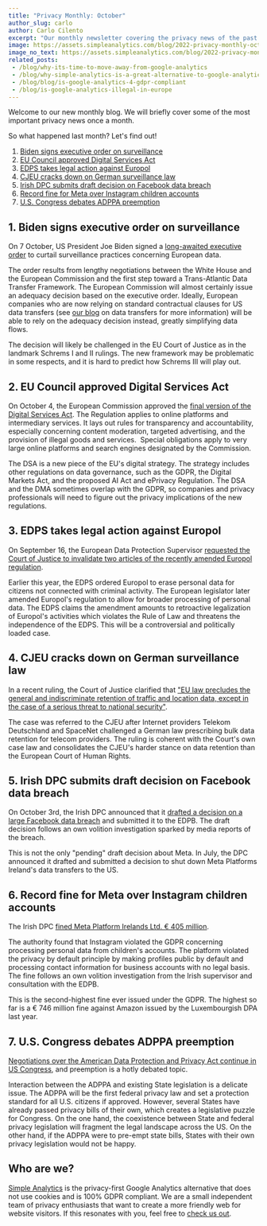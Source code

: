 ```yaml
---
title: "Privacy Monthly: October"
author_slug: carlo
author: Carlo Cilento
excerpt: "Our monthly newsletter covering the privacy news of the past month"
image: https://assets.simpleanalytics.com/blog/2022-privacy-monthly-october-2022/social-image-privacy-monthly-october-2022.png
image_no_text: https://assets.simpleanalytics.com/blog/2022-privacy-monthly-october-2022/social-image-privacy-monthly-october-2022.png
related_posts:
 - /blog/why-its-time-to-move-away-from-google-analytics
 - /blog/why-simple-analytics-is-a-great-alternative-to-google-analytics
 - /blog/blog/is-google-analytics-4-gdpr-compliant
 - /blog/is-google-analytics-illegal-in-europe
---
```


Welcome to our new monthly blog. We will briefly cover some of the most important privacy news once a month.

So what happened last month? Let's find out!

1. [Biden signs executive order on surveillance](#1-biden-signs-executive-order-on-surveillance)
2. [EU Council approved Digital Services Act](#2-eu-council-approved-digital-services-act)
3. [EDPS takes legal action against Europol](#3-edps-takes-legal-action-against-europol)
4. [CJEU cracks down on German surveillance law](#4-cjeu-cracks-down-on-german-surveillance-law)
5. [Irish DPC submits draft decision on Facebook data breach](#5-irish-dpc-submits-draft-decision-on-facebook-data-breach)
6. [Record fine for Meta over Instagram children accounts](#6-record-fine-for-meta-over-instagram-children-accounts)
7. [U.S. Congress debates ADPPA preemption](#7-us-congress-debates-adppa-preemption)

## 1. Biden signs executive order on surveillance

On 7 October, US President Joe Biden signed a [long-awaited executive order](https://www.whitehouse.gov/briefing-room/statements-releases/2022/10/07/fact-sheet-president-biden-signs-executive-order-to-implement-the-european-union-u-s-data-privacy-framework/) to curtail surveillance practices concerning European data.

The order results from lengthy negotiations between the White House and the European Commission and the first step toward a Trans-Atlantic Data Transfer Framework. The European Commission will almost certainly issue an adequacy decision based on the executive order. Ideally, European companies who are now relying on standard contractual clauses for US data transfers (see [our blog](https://docs.google.com/document/d/1eBoMg09afZIZPTVekyehMcGSoeWbOBrzzJh7PsahzKc/edit) on data transfers for more information) will be able to rely on the adequacy decision instead, greatly simplifying data flows.

The decision will likely be challenged in the EU Court of Justice as in the landmark Schrems I and II rulings. The new framework may be problematic in some respects, and it is hard to predict how Schrems III will play out.

## 2. EU Council approved Digital Services Act

On October 4, the European Commission approved the [final version of the Digital Services Act](https://www.consilium.europa.eu/en/press/press-releases/2022/10/04/dsa-council-gives-final-approval-to-the-protection-of-users-rights-online/). The Regulation applies to online platforms and  intermediary services. It lays out rules for transparency and accountability, especially concerning content moderation, targeted advertising, and the provision of illegal goods and services.  Special obligations apply to very large online platforms and search engines designated by the Commission.

The DSA is a new piece of the EU's digital strategy. The strategy includes other regulations on data governance, such as the GDPR, the Digital Markets Act, and the proposed AI Act and ePrivacy Regulation. The DSA and the DMA sometimes overlap with the GDPR, so companies and privacy professionals will need to figure out the privacy implications of the new regulations.

## 3. EDPS takes legal action against Europol

On September 16, the European Data Protection Supervisor [requested the Court of Justice to invalidate two articles of the recently amended Europol regulation](https://edps.europa.eu/press-publications/press-news/press-releases/2022/edps-takes-legal-action-new-europol-regulation-puts-rule-law-and-edps-independence-under-threat_en).

Earlier this year, the EDPS ordered Europol to erase personal data for citizens not connected with criminal activity. The European legislator later amended Europol's regulation to allow for broader processing of personal data. The EDPS claims the amendment amounts to retroactive legalization of Europol's activities which violates the Rule of Law and threatens the independence of the EDPS. This will be a controversial and politically loaded case.

## 4. CJEU cracks down on German surveillance law

In a recent ruling, the Court of Justice clarified that ["EU law precludes the general and indiscriminate retention of traffic and location data, except in the case of a serious threat to national security"](https://curia.europa.eu/jcms/upload/docs/application/pdf/2022-09/cp220156en.pdf).

The case was referred to the CJEU after Internet providers Telekom Deutschland and SpaceNet challenged a German law prescribing bulk data retention for telecom providers. The ruling is coherent with the Court's own case law and consolidates the CJEU's harder stance on data retention than the European Court of Human Rights.

## 5. Irish DPC submits draft decision on Facebook data breach

On October 3rd, the Irish DPC announced that it [drafted a decision on a large Facebook data breach](https://www.dataprotection.ie/en/news-media/Irish-DPC-submits-Article-60-draft-decision-on-inquiry-into-Meta) and submitted it to the EDPB. The draft decision follows an own volition investigation sparked by media reports of the breach.

This is not the only "pending" draft decision about Meta. In July, the DPC announced it drafted and submitted a decision to shut down Meta Platforms Ireland's data transfers to the US.

## 6. Record fine for Meta over Instagram children accounts

The Irish DPC [fined Meta Platform Irelands Ltd. € 405 million](https://edpb.europa.eu/news/news/2022/record-fine-instagram-following-edpb-intervention_en).

The authority found that Instagram violated the GDPR concerning processing personal data from children's accounts. The platform violated the privacy by default principle by making profiles public by default and processing contact information for business accounts with no legal basis. The fine follows an own volition investigation from the Irish supervisor and consultation with the EDPB.

This is the second-highest fine ever issued under the GDPR. The highest so far is a € 746 million fine against Amazon issued by the Luxembourgish DPA last year.

## 7. U.S. Congress debates ADPPA preemption

[Negotiations over the American Data Protection and Privacy Act continue in US Congress](https://iapp.org/news/a/state-level-views-on-proposed-adppa-preemption-come-into-focus/), and preemption is a hotly debated topic.

Interaction between the ADPPA and existing State legislation is a delicate issue. The ADPPA will be the first federal privacy law and set a protection standard for all U.S. citizens if approved. However, several States have already passed privacy bills of their own, which creates a legislative puzzle for Congress. On the one hand, the coexistence between State and federal privacy legislation will fragment the legal landscape across the US. On the other hand, if the ADPPA were to pre-empt state bills, States with their own privacy legislation would not be happy.

## Who are we? 

[Simple Analytics](https://www.simpleanalytics.com/) is the privacy-first Google Analytics alternative that does not use cookies and is 100% GDPR compliant. We are a small independent team of privacy enthusiasts that want to create a more friendly web for website visitors. If this resonates with you, feel free to [check us out](https://simpleanalytics.com/simpleanalytics.com).
